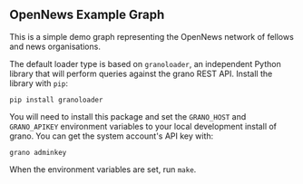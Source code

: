 ## OpenNews Example Graph

This is a simple demo graph representing the OpenNews network of fellows
and news organisations. 

The default loader type is based on ``granoloader``, an independent
Python library that will perform queries against the grano REST API.
Install the library with ``pip``:

    pip install granoloader

You will need to install this package and set the ``GRANO_HOST`` and
``GRANO_APIKEY`` environment variables to your local development install
of grano. You can get the system account's API key with:

    grano adminkey

When the environment variables are set, run ``make``.
